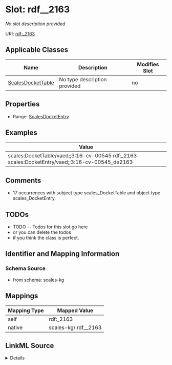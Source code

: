 

# Slot: rdf__2163


_No slot description provided_





URI: [rdf:_2163](http://www.w3.org/1999/02/22-rdf-syntax-ns#_2163)



<!-- no inheritance hierarchy -->





## Applicable Classes

| Name | Description | Modifies Slot |
| --- | --- | --- |
| [ScalesDocketTable](../classes/ScalesDocketTable.md) | No type description provided |  no  |







## Properties

* Range: [ScalesDocketEntry](../classes/ScalesDocketEntry.md)






## Examples

| Value |
| --- |
| scales:DocketTable/vaed;;3:16-cv-00545 rdf:_2163 scales:DocketEntry/vaed;;3:16-cv-00545_de2163 |

## Comments

* 17 occurrences with subject type scales_DocketTable and object type scales_DocketEntry.

## TODOs

* TODO -- Todos for this slot go here
* or you can delete the todos
* if you think the class is perfect.

## Identifier and Mapping Information







### Schema Source


* from schema: scales-kg




## Mappings

| Mapping Type | Mapped Value |
| ---  | ---  |
| self | rdf:_2163 |
| native | scales-kg/:rdf__2163 |




## LinkML Source

<details>
```yaml
name: rdf__2163
description: No slot description provided
todos:
- TODO -- Todos for this slot go here
- or you can delete the todos
- if you think the class is perfect.
comments:
- 17 occurrences with subject type scales_DocketTable and object type scales_DocketEntry.
examples:
- value: scales:DocketTable/vaed;;3:16-cv-00545 rdf:_2163 scales:DocketEntry/vaed;;3:16-cv-00545_de2163
from_schema: scales-kg
rank: 1000
slot_uri: rdf:_2163
alias: rdf__2163
domain_of:
- scales_DocketTable
range: scales_DocketEntry

```
</details>
